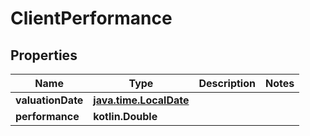 
# ClientPerformance

## Properties
Name | Type | Description | Notes
------------ | ------------- | ------------- | -------------
**valuationDate** | [**java.time.LocalDate**](java.time.LocalDate.md) |  | 
**performance** | **kotlin.Double** |  | 



